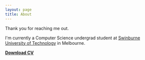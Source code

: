 ```yaml
---
layout: page
title: About
---
```


<p class="message">
  Thank you for reaching me out.
</p>

I'm currently a Computer Science undergrad student at [Swinburne University of Technology](https://en.wikipedia.org/wiki/Swinburne_University_of_Technology) in Melbourne. 

[**Download CV**](https://dunglai.github.io/public/post_img/About/CVLatex/CV.pdf)